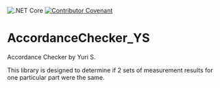![.NET Core](https://github.com/FXChalendge/AccordanceChecker_YS/workflows/.NET%20Core/badge.svg)
[![Contributor Covenant](https://img.shields.io/badge/Contributor%20Covenant-v2.0%20adopted-ff69b4.svg)](CODE_OF_CONDUCT.md)

# AccordanceChecker_YS
Accordance Checker by Yuri S.

This library is designed to determine if 2 sets of measurement results for one particular part were the same.
